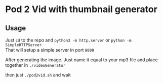 Pod 2 Vid with thumbnail generator
==================================

## Usage

Just `cd` to the repo and `python3 -m http.server` or `python -m SimpleHTTPServer`  
That will setup a simple server in port `8000`  

After generating the image. Just name it equal to your mp3 file and place together in `./videoGenerator`  

then just `./pod2vid.sh` and wait

